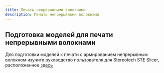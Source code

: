 ```yaml
---
title: Печать непрерывными волокнами
description: Печать непрерывными волокнами
---
```


## Подготовка моделей для печати непрерывными волокнами

Для подготовки моделей к печати с армированием непрерывным волокном изучите руководство пользователя для Stereotech STE Slicer, расположенное [здесь](https://support.stereotech.org/software/steslicer/6-fiberprinting)
